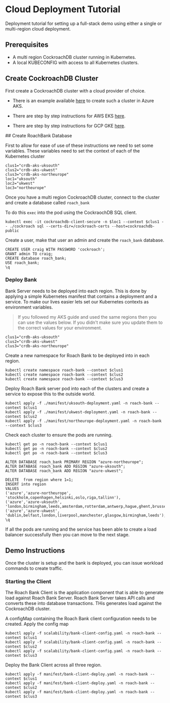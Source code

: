 # Cloud Deployment Tutorial

Deployment tutorial for setting up a full-stack demo using either a single or multi-region cloud deployment.

## Prerequisites

- A multi region CockroachDB cluster running in Kubernetes.
- A local KUBECONFIG with access to all Kubernetes clusters.

## Create CockroachDB Cluster

First create a CockroachDB cluster with a cloud provider of choice.

- There is an example available [here](https://github.com/mbookham7/mb-crdb-multi-region-aks) to create such a cluster in Azure AKS.

- There are step by step instructions for AWS EKS [here](https://www.cockroachlabs.com/docs/stable/orchestrate-cockroachdb-with-kubernetes-multi-cluster.html).

- There are step by step instructions for GCP GKE [here](https://www.cockroachlabs.com/docs/stable/orchestrate-cockroachdb-with-kubernetes-multi-cluster.html?filters=eks).

## Create RoachBank Database

First to allow for ease of use of these instructions we need to set some variables. These variables need to set the context of each of the Kubernetes cluster
```
clus1="crdb-aks-uksouth"
clus2="crdb-aks-ukwest"
clus3="crdb-aks-northeurope"
loc1="uksouth"
loc2="ukwest"
loc3="northeurope"
```

Once you have a multi region CockroachDB cluster, connect to the cluster and create a database called `roach_bank`

To do this `exec` into the pod using the CockraochDB SQL client.
```
kubectl exec -it cockroachdb-client-secure -n $loc1 --context $clus1 -- ./cockroach sql --certs-dir=/cockroach-certs --host=cockroachdb-public
```
Create a user, make that user an admin and create the `roach_bank` database.
```
CREATE USER craig WITH PASSWORD 'cockroach';
GRANT admin TO craig;
CREATE database roach_bank;
USE roach_bank;
\q
```

### Deploy Bank

Bank Server needs to be deployed into each region. This is done by applying a simple Kubernetes manifest that contains a deployment and a service.
To make our lives easier lets set our Kubernetes contexts as environment variables.
> If you followed my AKS guide and used the same regions then you can use the values below. If you didn't make sure you update them to the correct values for your environment.
```
clus1="crdb-aks-uksouth"
clus2="crdb-aks-ukwest"
clus3="crdb-aks-northeurope"
```

Create a new namespace for Roach Bank to be deployed into in each region.
```
kubectl create namespace roach-bank --context $clus1
kubectl create namespace roach-bank --context $clus2
kubectl create namespace roach-bank --context $clus3
```

Deploy Roach Bank server pod into each of the clusters and create a service to expose this to the outside world.
```
kubectl apply -f ./manifest/uksouth-deployment.yaml -n roach-bank --context $clus1
kubectl apply -f ./manifest/ukwest-deployment.yaml -n roach-bank --context $clus2
kubectl apply -f ./manifest/northeurope-deployment.yaml -n roach-bank --context $clus3
```
Check each cluster to ensure the pods are running.
```
kubectl get po -n roach-bank --context $clus1
kubectl get po -n roach-bank --context $clus2
kubectl get po -n roach-bank --context $clus3
```

```
ALTER DATABASE roach_bank PRIMARY REGION "azure-northeurope";
ALTER DATABASE roach_bank ADD REGION "azure-uksouth";
ALTER DATABASE roach_bank ADD REGION "azure-ukwest";
```

```
DELETE  from region where 1=1;
INSERT into region
VALUES 
('azure','azure-northeurope', 'stockholm,copenhagen,helsinki,oslo,riga,tallinn'),
('azure','azure-uksouth', 'london,birmingham,leeds,amsterdam,rotterdam,antwerp,hague,ghent,brussels'),
('azure','azure-ukwest', 'dublin,belfast,london,liverpool,manchester,glasgow,birmingham,leeds');
\q
```

If all the pods are running and the service has been able to create a load balancer successfully then you can move to the next stage.

## Demo Instructions

Once the cluster is setup and the bank is deployed, you can issue workload commands to create traffic.

### Starting the Client

The Roach Bank Client is the application component that is able to generate load against Roach Bank Server. Roach Bank Server takes API calls and converts these into database transactions. THis generates load against the CockroachDB cluster.

A configMap containing the Roach Bank client configuration needs to be created.
Apply the config map
```
kubectl apply -f scalability/bank-client-config.yaml -n roach-bank --context $clus1
kubectl apply -f scalability/bank-client-config.yaml -n roach-bank --context $clus2
kubectl apply -f scalability/bank-client-config.yaml -n roach-bank --context $clus3
```

Deploy the Bank Client across all three region.
```
kubectl apply -f manifest/bank-client-deploy.yaml -n roach-bank --context $clus1
kubectl apply -f manifest/bank-client-deploy.yaml -n roach-bank --context $clus2
kubectl apply -f manifest/bank-client-deploy.yaml -n roach-bank --context $clus3
```